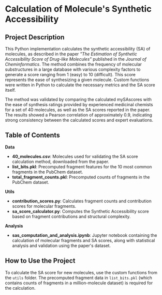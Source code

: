 # Calculation of Molecule's Synthetic Accessibility

## Project Description
This Python implementation calculates the synthetic accessibility (SA) of molecules, as described in the paper *"The Estimation of Synthetic Accessibility Score of Drug-like Molecules"* published in the *Journal of Cheminformatics*. The method combines the frequency of molecular substructures in a large database with various complexity factors to generate a score ranging from 1 (easy) to 10 (difficult). This score represents the ease of synthesizing a given molecule. Custom functions were written in Python to calculate the necessary metrics and the SA score itself.

The method was validated by comparing the calculated mySAscores with the ease of synthesis ratings provided by experienced medicinal chemists for a set of 40 molecules, as well as the SA scores reported in the paper. The results showed a Pearson correlation of approximately 0.9, indicating strong consistency between the calculated scores and expert evaluations.

## Table of Contents

**Data**
- **40_molecules.csv**: Molecules used for validating the SA score calculation method, downloaded from the paper.
- **list_bits.pkl**: Precomputed fragment features for the 10 most common fragments in the PubChem dataset.
- **total_fragment_counts.pkl**: Precomputed counts of fragments in the PubChem dataset.

**Utils**
- **contribution_scores.py**: Calculates fragment counts and contribution scores for molecular fragments.
- **sa_score_calculator.py**: Computes the Synthetic Accessibility score based on fragment contributions and structural complexity.

**Analysis**
- **sas_computation_and_analysis.ipynb**: Jupyter notebook containing the calculation of molecular fragments and SA scores, along with statistical analysis and validation using the paper's dataset.

## How to Use the Project

To calculate the SA score for new molecules, use the custom functions from the `utils` folder. The precomputed fragment data in `list_bits.pkl` (which contains counts of fragments in a million-molecule dataset) is required for the calculation.
